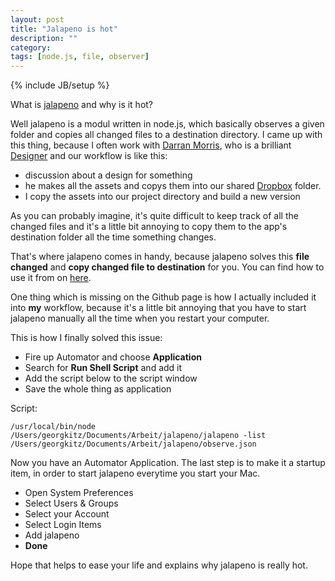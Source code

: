 ```yaml
---
layout: post
title: "Jalapeno is hot"
description: ""
category: 
tags: [node.js, file, observer]
---
```

{% include JB/setup %}

What is [jalapeno](http://github.com/gekitz/jalapeno) and why is it hot?

Well jalapeno is a modul written in node.js, which basically observes a given folder and copies all changed files
to a destination directory. I came up with this thing, because I often work with [Darran Morris](http://twitter.com/darranmorris), who is a brilliant [Designer](http://app-bits.com) and our workflow is like this:

- discussion about a design for something
- he makes all the assets and copys them into our shared [Dropbox](http://dropbox.com) folder.
- I copy the assets into our project directory and build a new version

As you can probably imagine, it's quite difficult to keep track of all the changed files and it's a little bit annoying to copy them to the app's destination folder all the time something changes. 

That's where jalapeno comes in handy, because jalapeno solves this **file changed** and **copy changed file to destination** for you.
You can find how to use it from on [here](http://github.com/gekitz/jalapeno).

One thing which is missing on the Github page is how I actually included it into **my** workflow, because it's
a little bit annoying that you have to start jalapeno manually all the time when you restart your computer.

This is how I finally solved this issue:

- Fire up Automator and choose **Application**
- Search for **Run Shell Script** and add it
- Add the script below to the script window
- Save the whole thing as application

Script:

	/usr/local/bin/node /Users/georgkitz/Documents/Arbeit/jalapeno/jalapeno -list /Users/georgkitz/Documents/Arbeit/jalapeno/observe.json

Now you have an Automator Application. The last step is to make it a startup item, in order to start jalapeno everytime you start your Mac.

- Open System Preferences
- Select Users & Groups
- Select your Account
- Select Login Items
- Add jalapeno
- **Done**

Hope that helps to ease your life and explains why jalapeno is really hot.